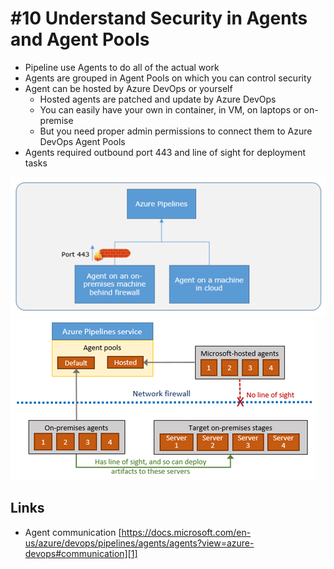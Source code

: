 # #10 Understand Security in Agents and Agent Pools
- Pipeline use Agents to do all of the actual work
- Agents are grouped in Agent Pools on which you can control security
- Agent can be hosted by Azure DevOps or yourself
    - Hosted agents are patched and update by Azure DevOps
    - You can easily have your own in container, in VM, on laptops or on-premise
    - But you need proper admin permissions to connect them to Azure DevOps Agent Pools
- Agents required outbound port 443 and line of sight for deployment tasks

![agents com][agents-com1]
![agents com][agents-com2]

## Links
- Agent communication [https://docs.microsoft.com/en-us/azure/devops/pipelines/agents/agents?view=azure-devops#communication][1]

[1]: https://docs.microsoft.com/en-us/azure/devops/pipelines/agents/agents?view=azure-devops#communication 

[agents-com1]:  /images/10-agent-com-01.png "Agent Communication"
[agents-com2]:  /images/10-agent-com-02.png "Agent Communication"

